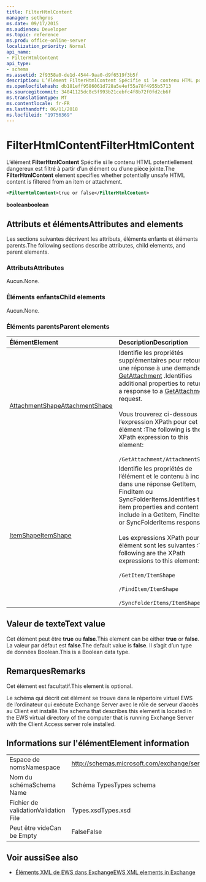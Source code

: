 ```yaml
---
title: FilterHtmlContent
manager: sethgros
ms.date: 09/17/2015
ms.audience: Developer
ms.topic: reference
ms.prod: office-online-server
localization_priority: Normal
api_name:
- FilterHtmlContent
api_type:
- schema
ms.assetid: 2f9358a0-de1d-4544-9aa0-d9f6519f3b5f
description: L’élément FilterHtmlContent Spécifie si le contenu HTML potentiellement dangereux est filtré à partir d’un élément ou d’une pièce jointe.
ms.openlocfilehash: db181eff9586061d728a5e4ef55a78f4955b5713
ms.sourcegitcommit: 34041125dc8c5f993b21cebfc4f8b72f0fd2cb6f
ms.translationtype: MT
ms.contentlocale: fr-FR
ms.lasthandoff: 06/11/2018
ms.locfileid: "19756369"
---
```

# <a name="filterhtmlcontent"></a><span data-ttu-id="45c5b-103">FilterHtmlContent</span><span class="sxs-lookup"><span data-stu-id="45c5b-103">FilterHtmlContent</span></span>

<span data-ttu-id="45c5b-104">L’élément **FilterHtmlContent** Spécifie si le contenu HTML potentiellement dangereux est filtré à partir d’un élément ou d’une pièce jointe.</span><span class="sxs-lookup"><span data-stu-id="45c5b-104">The **FilterHtmlContent** element specifies whether potentially unsafe HTML content is filtered from an item or attachment.</span></span> 
  
```xml
<FilterHtmlContent>true or false</FilterHtmlContent>
```

 <span data-ttu-id="45c5b-105">**boolean**</span><span class="sxs-lookup"><span data-stu-id="45c5b-105">**boolean**</span></span>
## <a name="attributes-and-elements"></a><span data-ttu-id="45c5b-106">Attributs et éléments</span><span class="sxs-lookup"><span data-stu-id="45c5b-106">Attributes and elements</span></span>

<span data-ttu-id="45c5b-107">Les sections suivantes décrivent les attributs, éléments enfants et éléments parents.</span><span class="sxs-lookup"><span data-stu-id="45c5b-107">The following sections describe attributes, child elements, and parent elements.</span></span>
  
### <a name="attributes"></a><span data-ttu-id="45c5b-108">Attributs</span><span class="sxs-lookup"><span data-stu-id="45c5b-108">Attributes</span></span>

<span data-ttu-id="45c5b-109">Aucun.</span><span class="sxs-lookup"><span data-stu-id="45c5b-109">None.</span></span>
  
### <a name="child-elements"></a><span data-ttu-id="45c5b-110">Éléments enfants</span><span class="sxs-lookup"><span data-stu-id="45c5b-110">Child elements</span></span>

<span data-ttu-id="45c5b-111">Aucun.</span><span class="sxs-lookup"><span data-stu-id="45c5b-111">None.</span></span>
  
### <a name="parent-elements"></a><span data-ttu-id="45c5b-112">Éléments parents</span><span class="sxs-lookup"><span data-stu-id="45c5b-112">Parent elements</span></span>

|<span data-ttu-id="45c5b-113">**Élément**</span><span class="sxs-lookup"><span data-stu-id="45c5b-113">**Element**</span></span>|<span data-ttu-id="45c5b-114">**Description**</span><span class="sxs-lookup"><span data-stu-id="45c5b-114">**Description**</span></span>|
|:-----|:-----|
|[<span data-ttu-id="45c5b-115">AttachmentShape</span><span class="sxs-lookup"><span data-stu-id="45c5b-115">AttachmentShape</span></span>](attachmentshape.md) <br/> | <span data-ttu-id="45c5b-116">Identifie les propriétés supplémentaires pour retourner une réponse à une demande [GetAttachment](getattachment.md) .</span><span class="sxs-lookup"><span data-stu-id="45c5b-116">Identifies additional properties to return in a response to a [GetAttachment](getattachment.md) request.</span></span>  <br/><br/>  <span data-ttu-id="45c5b-117">Vous trouverez ci-dessous l’expression XPath pour cet élément :</span><span class="sxs-lookup"><span data-stu-id="45c5b-117">The following is the XPath expression to this element:</span></span> <br/> <br/>  `/GetAttachment/AttachmentShape` <br/> |
|[<span data-ttu-id="45c5b-118">ItemShape</span><span class="sxs-lookup"><span data-stu-id="45c5b-118">ItemShape</span></span>](itemshape.md) <br/> | <span data-ttu-id="45c5b-119">Identifie les propriétés de l’élément et le contenu à inclure dans une réponse GetItem, FindItem ou SyncFolderItems.</span><span class="sxs-lookup"><span data-stu-id="45c5b-119">Identifies the item properties and content to include in a GetItem, FindItem, or SyncFolderItems response.</span></span>  <br/> <br/> <span data-ttu-id="45c5b-120">Les expressions XPath pour cet élément sont les suivantes :</span><span class="sxs-lookup"><span data-stu-id="45c5b-120">The following are the XPath expressions to this element:</span></span> <br/> <br/>  `/GetItem/ItemShape`<br/> <br/>  `/FindItem/ItemShape`<br/> <br/>  `/SyncFolderItems/ItemShape` <br/> |
   
## <a name="text-value"></a><span data-ttu-id="45c5b-121">Valeur de texte</span><span class="sxs-lookup"><span data-stu-id="45c5b-121">Text value</span></span>

<span data-ttu-id="45c5b-122">Cet élément peut être **true** ou **false**.</span><span class="sxs-lookup"><span data-stu-id="45c5b-122">This element can be either **true** or **false**.</span></span> <span data-ttu-id="45c5b-123">La valeur par défaut est **false**.</span><span class="sxs-lookup"><span data-stu-id="45c5b-123">The default value is **false**.</span></span> <span data-ttu-id="45c5b-124">Il s’agit d’un type de données Boolean.</span><span class="sxs-lookup"><span data-stu-id="45c5b-124">This is a Boolean data type.</span></span>
  
## <a name="remarks"></a><span data-ttu-id="45c5b-125">Remarques</span><span class="sxs-lookup"><span data-stu-id="45c5b-125">Remarks</span></span>

<span data-ttu-id="45c5b-126">Cet élément est facultatif.</span><span class="sxs-lookup"><span data-stu-id="45c5b-126">This element is optional.</span></span>
  
<span data-ttu-id="45c5b-127">Le schéma qui décrit cet élément se trouve dans le répertoire virtuel EWS de l’ordinateur qui exécute Exchange Server avec le rôle de serveur d’accès au Client est installé.</span><span class="sxs-lookup"><span data-stu-id="45c5b-127">The schema that describes this element is located in the EWS virtual directory of the computer that is running Exchange Server with the Client Access server role installed.</span></span>
  
## <a name="element-information"></a><span data-ttu-id="45c5b-128">Informations sur l'élément</span><span class="sxs-lookup"><span data-stu-id="45c5b-128">Element information</span></span>

|||
|:-----|:-----|
|<span data-ttu-id="45c5b-129">Espace de noms</span><span class="sxs-lookup"><span data-stu-id="45c5b-129">Namespace</span></span>  <br/> |http://schemas.microsoft.com/exchange/services/2006/types  <br/> |
|<span data-ttu-id="45c5b-130">Nom du schéma</span><span class="sxs-lookup"><span data-stu-id="45c5b-130">Schema Name</span></span>  <br/> |<span data-ttu-id="45c5b-131">Schéma Types</span><span class="sxs-lookup"><span data-stu-id="45c5b-131">Types schema</span></span>  <br/> |
|<span data-ttu-id="45c5b-132">Fichier de validation</span><span class="sxs-lookup"><span data-stu-id="45c5b-132">Validation File</span></span>  <br/> |<span data-ttu-id="45c5b-133">Types.xsd</span><span class="sxs-lookup"><span data-stu-id="45c5b-133">Types.xsd</span></span>  <br/> |
|<span data-ttu-id="45c5b-134">Peut être vide</span><span class="sxs-lookup"><span data-stu-id="45c5b-134">Can be Empty</span></span>  <br/> |<span data-ttu-id="45c5b-135">False</span><span class="sxs-lookup"><span data-stu-id="45c5b-135">False</span></span>  <br/> |
   
## <a name="see-also"></a><span data-ttu-id="45c5b-136">Voir aussi</span><span class="sxs-lookup"><span data-stu-id="45c5b-136">See also</span></span>

- [<span data-ttu-id="45c5b-137">Éléments XML de EWS dans Exchange</span><span class="sxs-lookup"><span data-stu-id="45c5b-137">EWS XML elements in Exchange</span></span>](ews-xml-elements-in-exchange.md)

